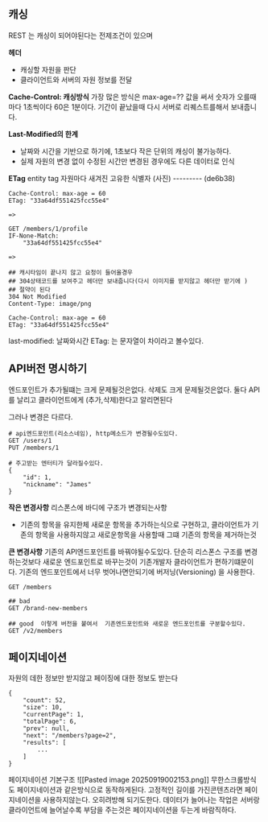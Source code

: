 ## 캐싱
REST  는 캐싱이 되어야된다는 전제조건이 있으며

**헤더**
- 캐싱할 자원을 판단
- 클라이언트와 서버의 자원 정보를 전달

**Cache-Control: 캐싱방식**
가장 많은 방식은  max-age=?? 값을 써서 숫자가 오를때마다 1초씩이다 60은 1분이다.
기간이 끝났을때  다시 서버로 리퀘스트를해서 보내줍니다.

**Last-Modified의 한계**
- 날짜와 시간을 기반으로 하기에,  1초보다 작은 단위의 캐싱이 불가능하다.
- 실제 자원의 변경 없이 수정된 시간만 변경된  경우에도 다른 데이터로 인식

**ETag**
entity tag
자원마다 새겨진 고유한 식별자
(사진) --------- (de6b38)
```http
Cache-Control: max-age = 60
ETag: "33a64df551425fcc55e4"

=>

GET /members/1/profile
IF-None-Match:
	"33a64df551425fcc55e4"

=>

## 캐시타임이 끝나지 않고 요청이 들어올경우
## 304상태코드를 보여주고 헤더만 보내줍니다(다시 이미지를 받지않고 헤더만 받기에 )
## 절약이 된다
304 Not Modified
Content-Type: image/png

Cache-Control: max-age = 60
ETag: "33a64df551425fcc55e4"
```
last-modified: 날짜와시간
ETag: 는 문자열이 차이라고 볼수있다.

## API버전 명시하기
엔드포인트가 추가될떄는 크게 문제될것은없다.
삭제도 크게 문제될것은없다.
둘다 API를 날리고 클라이언트에게 (추가,삭제)한다고 알리면된다

그러나 변경은 다르다.
```http
# api엔드포인트(리소스네임), http메소드가 변경될수도있다.
GET /users/1
PUT /members/1

# 주고받는 엔터티가 달라질수있다.
{
	"id": 1,
	"nickname": "James"
}
```

**작은 변경사항**
리스폰스에 바디에 구조가 변경되는사항 
- 기존의 항목을 유지한체 새로운 항목을 추가하는식으로 구현하고, 클라이언트가 기존의 항목을 사용하지않고 새로운항목을 사용할때 그떄 기존의 항목을 제거하는것

**큰 변경사항**
기존의 API엔드포인트를 바꿔야될수도있다.
단순히 리스폰스 구조를 변경하는것보다 새로운 엔드포인트로  바꾸는것이 기존개발자 클라이언트가 편하기떄문이다.
기존의 엔드포인트에서 너무 벗어나면안되기에 버저닝(Versioning) 을 사용한다.

```http
GET /members

## bad
GET /brand-new-members

## good  이렇게 버전을 붙여서  기존엔드포인트와 새로운 엔드포인트를 구분할수있다.
GET /v2/members
```

## 페이지네이션
자원의 데한 정보만 받지않고 페이징에 대한 정보도 받는다
```http
{
	"count": 52,
	"size": 10,
	"currentPage": 1,
	"totalPage": 6,
	"prev": null,
	"next": "/members?page=2",
	"results": [
		...	
	]
}
```
페이지네이션 기본구조
![[Pasted image 20250919002153.png]]
무한스크롤방식도 페이지네이션과 같은방식으로 동작하게된다.
고정적인 길이를 가진콘텐츠라면 페이지네이션을 사용하지않는다. 오히려방해 되기도한다.
데이터가 늘어나는 작업은 서버랑 클라이언트에 늘어날수록 부담을 주는것은 페이지네이션을 두는게 바람직하다.

